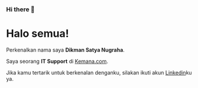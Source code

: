 ### Hi there 👋

# Halo semua! 

Perkenalkan nama saya **Dikman Satya Nugraha**.

Saya seorang **IT Support** di [Kemana.com](https://www.kemana.com/).


Jika kamu tertarik untuk berkenalan denganku, silakan ikuti akun [Linkedin](https://www.linkedin.com/in/dikman-satya-nugraha-b645aa1b2/)ku ya.

<!--
**dikmansn2282/dikmansn2282** is a ✨ _special_ ✨ repository because its `README.md` (this file) appears on your GitHub profile.

Here are some ideas to get you started:

- 🔭 I’m currently working on ...
- 🌱 I’m currently learning ...
- 👯 I’m looking to collaborate on ...
- 🤔 I’m looking for help with ...
- 💬 Ask me about ...
- 📫 How to reach me: ...
- 😄 Pronouns: ...
- ⚡ Fun fact: ...
-->
